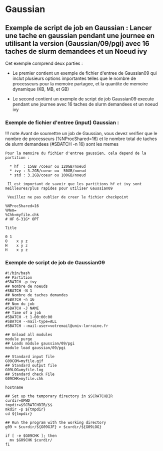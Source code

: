 # Gaussian 
## Exemple de script de job en Gaussian : Lancer une tache en gaussian pendant une journee en utilisant la version (Gaussian/09/pgi) avec 16 taches de slurm demandees et un Noeud ivy

Cet exemple comprend deux parties :

 - Le premier contient un exemple de fichier d'entree de Gaussian09 qui inclut plusieurs options importantes telles que le nombre de processeurs pour la memoire partagee, et la quantite de memoire dynamique (KB, MB, et GB)

 - Le second contient un exemple de script de job Gaussian09 execute pendant une journee avec 16 taches de slurm demandees et un noeud ivy


### Exemple de fichier d'entree (input) Gaussian :

!!! note 
    Avant de soumettre un job de Gaussian, vous devez verifier que le nombre de processeurs (%NProcShared=16) et le nombre total de taches de slurm demandees (#SBATCH -n 16) sont les memes     
    
    Pour la memoire du fichier d'entree gaussien, cela depend de la partition :

      * hf  : 15GB /coeur ou 120GB/noeud
      * ivy : 3.2GB/coeur ou  50GB/noeud
      * std : 3.2GB/coeur ou 100GB/noeud

     Il est important de savoir que les partitions hf et ivy sont meilleures/plus rapides pour utiliser Gaussian09

     Veuillez ne pas oublier de creer le fichier checkpoint

```
%NProcShared=16
%Mem=
%Chk=myfile.chk
# HF 6-31G* OPT

Title

0 1
O    x y z
H    x y z
H    x y z

```

### Exemple de script de job de Gaussian09

```
#!/bin/bash
## Partition
#SBATCH -p ivy
## Nombre de noeuds
#SBATCH -N 1
## Nombre de taches demandes
#SBATCH -n 16
## Nom du job
#SBATCH -J NAME
## Time of a job
#SBATCH -t 1-00:00:00
#SBATCH --mail-type=ALL
#SBATCH --mail-user=votremail@univ-lorraine.fr

## Unload all modules
module purge
## Loads module gaussian/09/pgi
module load gaussian/09/pgi

## Standard input file
G09COM=myfile.gjf
## Standard output file
G09LOG=myfile.log
## Standard check File
G09CHK=myfile.chk

hostname

## Set up the temporary directory in $SCRATCHDIR
curdir=$PWD
tmpdir=$SCRATCHDIR/$$
mkdir -p ${tmpdir}
cd ${tmpdir}

## Run the program with the working directory
g09 < $curdir/${G09GJF} > $curdir/${G09LOG}

if [ -e $G09CHK ]; then
  mv $G09CHK $curdir/
fi
```
